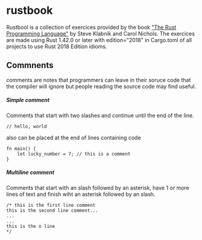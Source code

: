 # rustbook
Rustbool is a collection of exercices provided by the book ["The Rust Programming Language"](https://doc.rust-lang.org/book/title-page.html) by Steve Klabnik and Carol Nichols.
The exercices are made using Rust 1.42.0 or later with edition="2018" in Cargo.toml of all projects to use Rust 2018 Edition idioms. 

## Commnents

comments are notes that programmers can leave in their soruce code that the compiler will ignore but people reading the source code may find useful.

##### Simple comment

Comments that start with two slashes and continue until the end of the line.

```
// hello, world
```
also can be placed at the end of lines containing code

```
fn main() {
    let lucky_number = 7; // this is a comment
}
```

##### Multiline comment

Comments that start with  an slash followed by an asterisk, have 1 or more lines of text and finish wiht an asterisk followed by an slash.

```
/* this is the first line comment 
this is the second line comment...
... 
... 
this is the n line
*/
```
